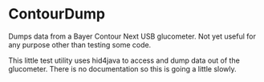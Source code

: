 # ContourDump
Dumps data from a Bayer Contour Next USB glucometer. Not yet useful for any purpose other than testing some code.

This little test utility uses hid4java to access and dump data out of the glucometer. There is no documentation
so this is going a little slowly.
